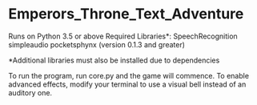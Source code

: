 # Emperors_Throne_Text_Adventure
Runs on Python 3.5 or above
Required Libraries*:
  SpeechRecognition
  simpleaudio
  pocketsphynx (version 0.1.3 and greater)

*Additional libraries must also be installed due to dependencies

To run the program, run core.py and the game will commence.
To enable advanced effects, modify your terminal to use a visual bell instead of an auditory one.
  
